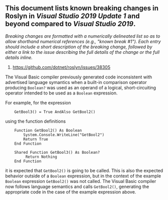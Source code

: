 ## This document lists known breaking changes in Roslyn in *Visual Studio 2019 Update 1* and beyond compared to *Visual Studio 2019*.

*Breaking changes are formatted with a numerically delineated list so as to allow shorthand numerical references (e.g., "known break #1").
Each entry should include a short description of the breaking change, followed by either a link to the issue describing the full details of the change or the full details inline.*

1. https://github.com/dotnet/roslyn/issues/38305

The Visual Basic compiler previously generated code inconsistent with advertised language symantics when a built-in comparison operator producing `Boolean?` was used
as an operand of a logical, short-circuiting operator intended to be used as a `Boolean` expression.

For example, for the expression 
```
    GetBool3() = True AndAlso GetBool2()
```
using the function definitions
```
    Function GetBool2() As Boolean
        System.Console.WriteLine("GetBool2")
        Return True
    End Function

    Shared Function GetBool3() As Boolean?
         Return Nothing
    End Function
```

it is expected that `GetBool2()` is going to be called. This is also the expected behavior outside of
a `Boolean` expression, but in the context of the example `Boolean` expression `GetBool2()` was not called.
The Visual Basic compiler now follows language semantics and calls `GetBool2()`, generating the appropriate code in the case of the example expression above.
